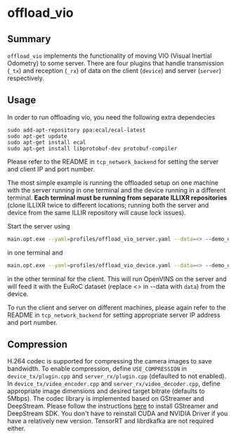 # offload_vio
## Summary
`offload_vio` implements the functionality of moving VIO (Visual Inertial Odometry) to some server.
There are four plugins that handle transmission (`_tx`) and reception (`_rx`) of data on the client (`device`) and server (`server`) respectively.

## Usage
In order to run offloading vio, you need the following extra dependecies

```
sudo add-apt-repository ppa:ecal/ecal-latest
sudo apt-get update
sudo apt-get install ecal
sudo apt-get install libprotobuf-dev protobuf-compiler
```

Please refer to the README in `tcp_network_backend` for setting the server and client IP and port number.

The most simple example is running the offloaded setup on one machine with the server running in one terminal
and the device running in a different terminal. **Each terminal must be running from separate ILLIXR 
repositories** (clone ILLIXR twice to different locations; running both the server and device from the same 
ILLIR repository will cause lock issues). 

Start the server using
``` bash
main.opt.exe --yaml=profiles/offload_vio_server.yaml --data=<> --demo_data=<>
```
in one terminal and 
``` bash
main.opt.exe --yaml=profiles/offload_vio_device.yaml --data=<> --demo_data=<>

```
in the other terminal for the client. This will run OpenVINS on the server and will feed it with the EuRoC dataset (replace <> in --data with `data`) from the device.

To run the client and server on different machines, please again refer to the README in `tcp_network_backend` for setting appropriate server IP address and port number.

## Compression

H.264 codec is supported for compressing the camera images to save bandwidth. To enable compression, define `USE_COMPRESSION` in `device_tx/plugin.cpp` and `server_rx/plugin.cpp` (defaulted to not enabled). In `device_tx/video_encoder.cpp` and `server_rx/video_decoder.cpp`, define appropriate image dimensions and desired target bitrate (defaults to 5Mbps). The codec library is implemented based on GStreamer and DeepStream. Please follow the instructions [here][1] to install GStreamer and DeepStream SDK. You don't have to reinstall CUDA and NVIDIA Driver if you have a relatively new version. TensorRT and librdkafka are not required either.


[//]: # (- References -)
[1]: https://docs.nvidia.com/metropolis/deepstream/dev-guide/text/DS_Quickstart.html#dgpu-setup-for-ubuntu
